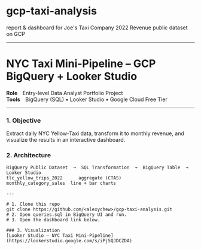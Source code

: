# gcp-taxi-analysis
report &amp; dashboard for Joe's Taxi Company 2022 Revenue public dataset on GCP

---

# NYC Taxi Mini-Pipeline – GCP BigQuery + Looker Studio

**Role** Entry-level Data Analyst Portfolio Project  
**Tools** BigQuery (SQL) • Looker Studio • Google Cloud Free Tier  

---

### 1. Objective
Extract daily NYC Yellow-Taxi data, transform it to monthly revenue, and visualize the results in an interactive dashboard.

### 2. Architecture 
```text
BigQuery Public Dataset  →  SQL Transformation  →  BigQuery Table  →  Looker Studio
tlc_yellow_trips_2022      aggregate (CTAS)      monthly_category_sales  line + bar charts

---

# 1. Clone this repo
git clone https://github.com/<alexychew>/gcp-taxi-analysis.git
# 2. Open queries.sql in BigQuery UI and run.
# 3. Open the dashboard link below.

### 3. Visualization
[Looker Studio – NYC Taxi Mini-Pipeline](https://lookerstudio.google.com/s/iPj5QJDCZDA)
